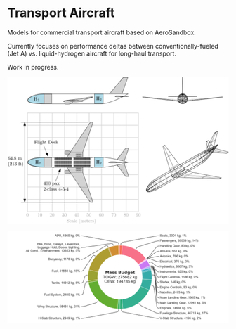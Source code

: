 # Transport Aircraft

Models for commercial transport aircraft based on AeroSandbox.

Currently focuses on performance deltas between conventionally-fueled (Jet A) vs. liquid-hydrogen aircraft for long-haul
transport.

Work in progress.

![three-view](figures/three_view_annotated.svg)

![massbudget](figures/mass_budget.png)
